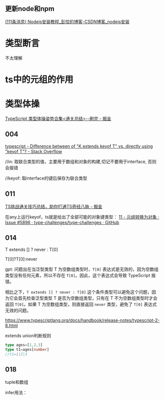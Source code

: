 ## 更新node和npm

[(111条消息) Nodejs安装教程_彭佼的博客-CSDN博客_nodejs安装](https://blog.csdn.net/qq_48485223/article/details/122709354)

# 类型断言

不太理解

# ts中的元组的作用

# 类型体操

[TypeScript 类型体操姿势合集&lt;通关总结&gt;--刷完 - 掘金](https://juejin.cn/post/6999280101556748295#heading-3)

## 004

[typescript - Difference between of &quot;K extends keyof T&quot; vs. directly using &quot;keyof T&quot;? - Stack Overflow](https://stackoverflow.com/questions/53099089/difference-between-of-k-extends-keyof-t-vs-directly-using-keyof-t)

//in: 取联合类型的值，主要用于数组和对象的构建,切记不要用于interface, 否则会报错

//keyof: 取interface的键后保存为联合类型

## 011

[TS挑战通关技巧总结，助你打通TS奇经八脉 - 掘金](https://juejin.cn/post/7000560464786620423#heading-17)

在any上运行keyof，ts就是给出了全部可能的对象键类型：
[11 - 元组转换为对象 · Issue #5896 · type-challenges/type-challenges · GitHub](https://github.com/type-challenges/type-challenges/issues/5896)

## 014

T extends [] ? never : T[0]

T[0]?T[0]:never

gpt:
问题出在当泛型类型 T 为空数组类型时，`T[0]` 表达式是无效的，因为空数组类型没有任何元素，所以不存在 `T[0]`。因此，这个表达式会导致 TypeScript 报错。

相比之下，`T extends [] ? never : T[0]` 这个条件类型可以避免这个问题，因为它会首先检查泛型类型 T 是否为空数组类型，只有在 T 不为空数组类型时才会返回 `T[0]`。如果 T 为空数组类型，则直接返回 `never` 类型，避免了 `T[0]` 表达式无效的问题。

https://www.typescriptlang.org/docs/handbook/release-notes/typescript-2-8.html

extends union判断规则

```typescript
type ages=[1,2,3]
type t1=ages[number]
//t1=1|2|3
```

## 018

tuple和数组

infer用法：

